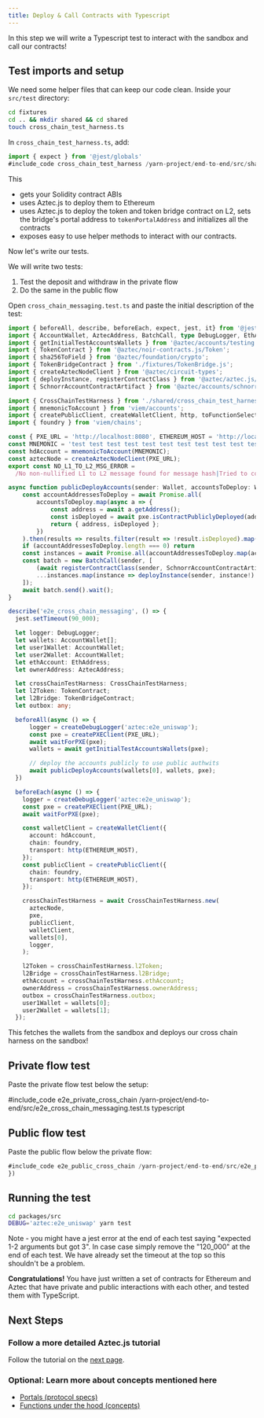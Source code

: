 ```yaml
---
title: Deploy & Call Contracts with Typescript
---
```


In this step we will write a Typescript test to interact with the sandbox and call our contracts!

## Test imports and setup

We need some helper files that can keep our code clean. Inside your `src/test` directory:

```bash
cd fixtures
cd .. && mkdir shared && cd shared
touch cross_chain_test_harness.ts
```

In `cross_chain_test_harness.ts`, add:

```ts
import { expect } from '@jest/globals'
#include_code cross_chain_test_harness /yarn-project/end-to-end/src/shared/cross_chain_test_harness.ts raw
```

This

- gets your Solidity contract ABIs
- uses Aztec.js to deploy them to Ethereum
- uses Aztec.js to deploy the token and token bridge contract on L2, sets the bridge's portal address to `tokenPortalAddress` and initializes all the contracts
- exposes easy to use helper methods to interact with our contracts.

Now let's write our tests.

We will write two tests:

1. Test the deposit and withdraw in the private flow
2. Do the same in the public flow

Open `cross_chain_messaging.test.ts` and paste the initial description of the test:

```typescript
import { beforeAll, describe, beforeEach, expect, jest, it} from '@jest/globals'
import { AccountWallet, AztecAddress, BatchCall, type DebugLogger, EthAddress, Fr, computeAuthWitMessageHash, createDebugLogger, createPXEClient, waitForPXE, L1ToL2Message, L1Actor, L2Actor, type PXE, type Wallet } from '@aztec/aztec.js';
import { getInitialTestAccountsWallets } from '@aztec/accounts/testing';
import { TokenContract } from '@aztec/noir-contracts.js/Token';
import { sha256ToField } from '@aztec/foundation/crypto';
import { TokenBridgeContract } from './fixtures/TokenBridge.js';
import { createAztecNodeClient } from '@aztec/circuit-types';
import { deployInstance, registerContractClass } from '@aztec/aztec.js/deployment';
import { SchnorrAccountContractArtifact } from '@aztec/accounts/schnorr';

import { CrossChainTestHarness } from './shared/cross_chain_test_harness.js';
import { mnemonicToAccount } from 'viem/accounts';
import { createPublicClient, createWalletClient, http, toFunctionSelector } from 'viem';
import { foundry } from 'viem/chains';

const { PXE_URL = 'http://localhost:8080', ETHEREUM_HOST = 'http://localhost:8545' } = process.env;
const MNEMONIC = 'test test test test test test test test test test test junk';
const hdAccount = mnemonicToAccount(MNEMONIC);
const aztecNode = createAztecNodeClient(PXE_URL);
export const NO_L1_TO_L2_MSG_ERROR =
  /No non-nullified L1 to L2 message found for message hash|Tried to consume nonexistent L1-to-L2 message/;

async function publicDeployAccounts(sender: Wallet, accountsToDeploy: Wallet[], pxe: PXE) {
    const accountAddressesToDeploy = await Promise.all(
        accountsToDeploy.map(async a => {
            const address = await a.getAddress();
            const isDeployed = await pxe.isContractPubliclyDeployed(address);
            return { address, isDeployed };
        })
    ).then(results => results.filter(result => !result.isDeployed).map(result => result.address));
    if (accountAddressesToDeploy.length === 0) return
    const instances = await Promise.all(accountAddressesToDeploy.map(account => sender.getContractInstance(account)));
    const batch = new BatchCall(sender, [
        (await registerContractClass(sender, SchnorrAccountContractArtifact)).request(),
        ...instances.map(instance => deployInstance(sender, instance!).request()),
    ]);
    await batch.send().wait();
}

describe('e2e_cross_chain_messaging', () => {
  jest.setTimeout(90_000);

  let logger: DebugLogger;
  let wallets: AccountWallet[];
  let user1Wallet: AccountWallet;
  let user2Wallet: AccountWallet;
  let ethAccount: EthAddress;
  let ownerAddress: AztecAddress;

  let crossChainTestHarness: CrossChainTestHarness;
  let l2Token: TokenContract;
  let l2Bridge: TokenBridgeContract;
  let outbox: any;

  beforeAll(async () => {
      logger = createDebugLogger('aztec:e2e_uniswap');
      const pxe = createPXEClient(PXE_URL);
      await waitForPXE(pxe);
      wallets = await getInitialTestAccountsWallets(pxe);

      // deploy the accounts publicly to use public authwits
      await publicDeployAccounts(wallets[0], wallets, pxe);
  })

  beforeEach(async () => {
    logger = createDebugLogger('aztec:e2e_uniswap');
    const pxe = createPXEClient(PXE_URL);
    await waitForPXE(pxe);

    const walletClient = createWalletClient({
      account: hdAccount,
      chain: foundry,
      transport: http(ETHEREUM_HOST),
    });
    const publicClient = createPublicClient({
      chain: foundry,
      transport: http(ETHEREUM_HOST),
    });

    crossChainTestHarness = await CrossChainTestHarness.new(
      aztecNode,
      pxe,
      publicClient,
      walletClient,
      wallets[0],
      logger,
    );

    l2Token = crossChainTestHarness.l2Token;
    l2Bridge = crossChainTestHarness.l2Bridge;
    ethAccount = crossChainTestHarness.ethAccount;
    ownerAddress = crossChainTestHarness.ownerAddress;
    outbox = crossChainTestHarness.outbox;
    user1Wallet = wallets[0];
    user2Wallet = wallets[1];
  });
```

This fetches the wallets from the sandbox and deploys our cross chain harness on the sandbox!

## Private flow test

Paste the private flow test below the setup:

#include_code e2e_private_cross_chain /yarn-project/end-to-end/src/e2e_cross_chain_messaging.test.ts typescript

## Public flow test

Paste the public flow below the private flow:

```ts
#include_code e2e_public_cross_chain /yarn-project/end-to-end/src/e2e_public_cross_chain_messaging/deposits.test.ts raw
})
```

## Running the test

```bash
cd packages/src
DEBUG='aztec:e2e_uniswap' yarn test
```

Note - you might have a jest error at the end of each test saying "expected 1-2 arguments but got 3". In case case simply remove the "120_000" at the end of each test. We have already set the timeout at the top so this shouldn't be a problem.

**Congratulations!** You have just written a set of contracts for Ethereum and Aztec that have private and public interactions with each other, and tested them with TypeScript.

## Next Steps

### Follow a more detailed Aztec.js tutorial 

Follow the tutorial on the [next page](../../../aztecjs-getting-started.md).

### Optional: Learn more about concepts mentioned here

- [Portals (protocol specs)](../../../../protocol-specs/l1-smart-contracts/index.md)
- [Functions under the hood (concepts)](../../../../aztec/concepts/smart_contracts/functions/inner_workings.md)